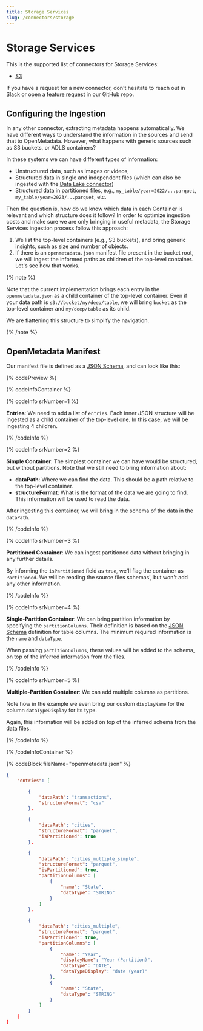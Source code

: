 ```yaml
---
title: Storage Services
slug: /connectors/storage
---
```


# Storage Services

This is the supported list of connectors for Storage Services:

- [S3](/connectors/storage/s3)

If you have a request for a new connector, don't hesitate to reach out in [Slack](https://slack.open-metadata.org/) or
open a [feature request](https://github.com/open-metadata/OpenMetadata/issues/new/choose) in our GitHub repo.

## Configuring the Ingestion

In any other connector, extracting metadata happens automatically. We have different ways to understand the information
in the sources and send that to OpenMetadata. However, what happens with generic sources such as S3 buckets, or ADLS containers?

In these systems we can have different types of information:
- Unstructured data, such as images or videos,
- Structured data in single and independent files (which can also be ingested with the [Data Lake connector](/connectors/database/datalake))
- Structured data in partitioned files, e.g., `my_table/year=2022/...parquet`, `my_table/year=2023/...parquet`, etc.

Then the question is, how do we know which data in each Container is relevant and which structure does it follow? In order to
optimize ingestion costs and make sure we are only bringing in useful metadata, the Storage Services ingestion process
follow this approach:

1. We list the top-level containers (e.g., S3 buckets), and bring generic insights, such as size and number of objects.
2. If there is an `openmetadata.json` manifest file present in the bucket root, we will ingest the informed paths
   as children of the top-level container. Let's see how that works.

{% note %}

Note that the current implementation brings each entry in the `openmetadata.json` as a child container of the
top-level container. Even if your data path is `s3://bucket/my/deep/table`, we will bring `bucket` as the top-level
container and `my/deep/table` as its child.

We are flattening this structure to simplify the navigation.

{% /note %}

## OpenMetadata Manifest

Our manifest file is defined as a [JSON Schema](https://github.com/open-metadata/OpenMetadata/blob/main/openmetadata-spec/src/main/resources/json/schema/metadataIngestion/storage/containerMetadataConfig.json),
and can look like this:

{% codePreview %}

{% codeInfoContainer %}

{% codeInfo srNumber=1 %}

**Entries**: We need to add a list of `entries`. Each inner JSON structure will be ingested as a child container of the top-level
one. In this case, we will be ingesting 4 children.

{% /codeInfo %}

{% codeInfo srNumber=2 %}

**Simple Container**: The simplest container we can have would be structured, but without partitions. Note that we still
need to bring information about:

- **dataPath**: Where we can find the data. This should be a path relative to the top-level container.
- **structureFormat**: What is the format of the data we are going to find. This information will be used to read the data.

After ingesting this container, we will bring in the schema of the data in the `dataPath`.

{% /codeInfo %}

{% codeInfo srNumber=3 %}

**Partitioned Container**: We can ingest partitioned data without bringing in any further details.

By informing the `isPartitioned` field as `true`, we'll flag the container as `Partitioned`. We will be reading the
source files schemas', but won't add any other information.

{% /codeInfo %}

{% codeInfo srNumber=4 %}

**Single-Partition Container**: We can bring partition information by specifying the `partitionColumns`. Their definition
is based on the [JSON Schema](https://github.com/open-metadata/OpenMetadata/blob/main/openmetadata-spec/src/main/resources/json/schema/entity/data/table.json#L232)
definition for table columns. The minimum required information is the `name` and `dataType`.

When passing `partitionColumns`, these values will be added to the schema, on top of the inferred information from the files.

{% /codeInfo %}

{% codeInfo srNumber=5 %}

**Multiple-Partition Container**: We can add multiple columns as partitions.

Note how in the example we even bring our custom `displayName` for the column `dataTypeDisplay` for its type.

Again, this information will be added on top of the inferred schema from the data files.

{% /codeInfo %}

{% /codeInfoContainer %}

{% codeBlock fileName="openmetadata.json" %}

```json {% srNumber=1 %}
{
    "entries": [
```
```json {% srNumber=2 %}
        {
            "dataPath": "transactions",
            "structureFormat": "csv"
        },
```
```json {% srNumber=3 %}
        {
            "dataPath": "cities",
            "structureFormat": "parquet",
            "isPartitioned": true
        },
```
```json {% srNumber=4 %}
        {
            "dataPath": "cities_multiple_simple",
            "structureFormat": "parquet",
            "isPartitioned": true,
            "partitionColumns": [
                {
                    "name": "State",
                    "dataType": "STRING"
                }
            ]
        },
```
```json {% srNumber=5 %}
        {
            "dataPath": "cities_multiple",
            "structureFormat": "parquet",
            "isPartitioned": true,
            "partitionColumns": [
                {
                    "name": "Year",
                    "displayName": "Year (Partition)",
                    "dataType": "DATE",
                    "dataTypeDisplay": "date (year)"
                },
                {
                    "name": "State",
                    "dataType": "STRING"
                }
            ]
        }
    ]
}
```
